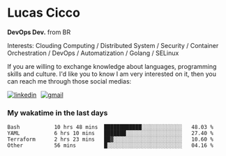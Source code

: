 # Lucas Cicco

**DevOps Dev.** from BR

Interests: Clouding Computing / Distributed System / Security / Container Orchestration / DevOps / Automatization / Golang / SELinux

If you are willing to exchange knowledge about languages, programming skills and culture. I'd like you to know I am very interested on it, then you can reach me through those social medias:

<div style="display: flex; align-items: center; gap: 10px;">
  <a href="https://www.linkedin.com/in/lucas-vitor-de-cicco" target="_blank">
    <img
      src="https://img.shields.io/badge/-LinkedIn-%230077B5?style=for-the-badge&logo=linkedin&logoColor=white"
      alt="linkedin"
      target="_blank" 
    />
  </a>
  <a href="mailto:lucasvitorx1@gmail.com">
      <img
        src="https://img.shields.io/badge/-Gmail-%23333?style=for-the-badge&logo=gmail&logoColor=white"
        alt="gmail"
        target="_blank"
      />
  </a>
</div>

### My wakatime in the last days

<!--START_SECTION:waka-->

```text
Bash           10 hrs 48 mins  ████████████░░░░░░░░░░░░░   48.03 %
YAML           6 hrs 10 mins   ███████░░░░░░░░░░░░░░░░░░   27.40 %
Terraform      2 hrs 23 mins   ██▓░░░░░░░░░░░░░░░░░░░░░░   10.60 %
Other          56 mins         █░░░░░░░░░░░░░░░░░░░░░░░░   04.16 %
```

<!--END_SECTION:waka-->
